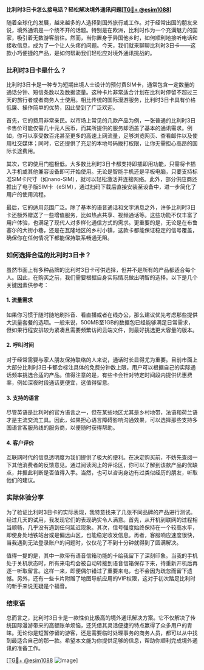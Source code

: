 **比利时3日卡怎么接电话？轻松解决境外通讯问题[[TG💪+ @esim1088](https://t.me/s/esim1088)]**

随着全球化的发展，越来越多的人选择到国外旅行或工作。对于经常出国的朋友来说，境外通讯是一个绕不开的话题。特别是在欧洲，比利时作为一个充满魅力的国家，吸引着无数游客前往。然而，当你置身于异国他乡时，如何顺利地接听电话和接收信息，成为了一个让人头疼的问题。今天，我们就来聊聊比利时3日卡——这款小巧便捷的产品，是如何帮助我们轻松应对境外通讯挑战的。

### 比利时3日卡是什么？

比利时3日卡是一种专为短期出境人士设计的预付费SIM卡，通常包含一定数量的通话分钟、短信条数以及数据流量。这种卡片非常适合计划在比利时停留不超过三天的旅行者或者商务人士使用。相比传统的国际漫游服务，比利时3日卡具有价格低廉、操作简单的优势，因此受到了广泛欢迎。

首先，它的费用非常亲民。以市场上常见的几款产品为例，一张普通的比利时3日卡售价可能仅需几十元人民币，而其所提供的服务却涵盖了基本的通讯需求。例如，你可以享受数百兆甚至更多的高速上网流量，足够浏览网页、查看邮件以及使用社交媒体；同时，它还提供了充足的本地号码拨打权限，让你无需担心高昂的国际长途费用。

其次，它的使用门槛极低。大多数比利时3日卡都支持即插即用功能，只需将卡插入手机或其他兼容设备即可开始使用。无论是智能手机还是平板电脑，只要支持标准SIM卡尺寸（如nano-SIM），就可以轻松激活并连接网络。此外，部分供应商还推出了电子版SIM卡（eSIM），通过扫码下载后直接安装至设备中，进一步简化了用户的使用流程。

最后，它的适用范围广泛。除了基本的语音通话和文字消息之外，许多比利时3日卡还额外赠送了一些增值服务，比如热点共享、视频通话等。这些功能不仅丰富了用户体验，也满足了现代人对多样化通信方式的需求。更重要的是，无论是在布鲁塞尔的大街小巷，还是在瓦隆地区的乡村小镇，这款卡都能保证稳定的信号覆盖，确保你在任何情况下都能保持联系畅通无阻。

### 如何选择合适的比利时3日卡？

虽然市面上有多种品牌的比利时3日卡可供选择，但并不是所有的产品都适合每个人。因此，在购买之前，我们需要根据自身实际情况做出明智的选择。以下是几个关键因素供参考：

#### 1. 流量需求
如果你习惯于随时随地刷抖音、看直播或者在线办公，那么建议优先考虑那些提供大流量套餐的选项。一般来说，500MB至1GB的数据包已经能够满足日常需求，但如果行程安排较为紧凑且需要频繁访问云端文件，则最好挑选更大容量的版本。

#### 2. 呼叫时间
对于经常需要与家人朋友保持联络的人来说，通话时长显得尤为重要。目前市面上大部分比利时3日卡都会标注具体的免费分钟数上限，用户可以根据自己的实际通话频率挑选合适的产品。值得注意的是，有些卡会针对特定时间段内提供优惠费率，例如深夜时段通话更便宜，这值得留意。

#### 3. 支持的语言
尽管英语是比利时的官方语言之一，但在某些地区尤其是乡村地带，法语和荷兰语才是主流交流工具。因此，如果担心语言障碍影响沟通效果，可以选择那些支持多国语言客服热线的服务商，以便随时获得帮助。

#### 4. 客户评价
互联网时代的信息透明度为我们提供了极大的便利。在决定购买前，不妨先查阅一下其他消费者的反馈意见。通过阅读网上的评论区，你可以了解到该款产品的优缺点，并据此判断是否值得入手。当然，也可以咨询身边有过类似经历的朋友，听取他们的建议。

### 实际体验分享

为了验证比利时3日卡的实际表现，我特意找来了几张不同品牌的产品进行测试。经过几天的试用，我发现它们的表现确实令人满意。首先，从开机到联网的过程相当顺畅，几乎没有遇到任何延迟现象。其次，信号强度始终保持在一个较高水平，即使身处地铁站台或是偏远山区，也能稳定收发信息。再者，客服响应速度很快，当我遇到无法登录账户的问题时，仅仅花了不到十分钟就得到了圆满解决。

值得一提的是，其中一款带有语音信箱功能的卡给我留下了深刻印象。当我的手机处于关机状态时，所有来电均会被自动转接到语音信箱保存下来，待重新开机后再逐一听取留言。这样一来，即便偶尔错过了重要来电，也不会因为疏忽而留下遗憾。另外，还有一些卡片附赠了地图导航应用的VIP权限，这对于初次踏足比利时的新手来说无疑是个福音。

### 结束语

总而言之，比利时3日卡是一款性价比极高的境外通讯解决方案。它不仅解决了传统国际漫游带来的高额账单烦恼，还凭借其灵活便捷的特点赢得了众多用户的青睐。无论你是短暂停留的游客，还是需要临时处理事务的商务人员，都可以从中找到最适合自己的那一款。希望本文能为你提供足够的信息，帮助你顺利完成境外通讯的准备工作。

[[TG💪+ @esim1088](https://t.me/s/esim1088) ![Image](https://i.postimg.cc/4NQfJmqS/Snipaste-2025-05-13-00-14-12.png)]